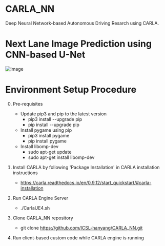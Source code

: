 # CARLA_NN

Deep Neural Network-based Autonomous Driving Resarch using CARLA.

# Next Lane Image Prediction using CNN-based U-Net

![image](https://user-images.githubusercontent.com/10843389/139206038-cbad48c1-0eb1-4081-abf2-a360b4669ef3.png)

# Environment Setup Procedure

0. Pre-requisites
    - Update pip3 and pip to the latest version
        - pip3 install --upgrade pip
        - pip install --upgrade pip
    - Install pygame using pip
        - pip3 install pygame
        - pip install pygame
    - Install libomp-dev
        - sudo apt-get update
        - sudo apt-get install libomp-dev
        
1. Install CARLA by following 'Package Installation' in CARLA installation instructions
    - https://carla.readthedocs.io/en/0.9.12/start_quickstart/#carla-installation


2. Run CARLA Engine Server 
    - ./CarlaUE4.sh

3. Clone CARLA_NN repository
    - git clone https://github.com/ICSL-hanyang/CARLA_NN.git

4. Run client-based custom code while CARLA engine is running
